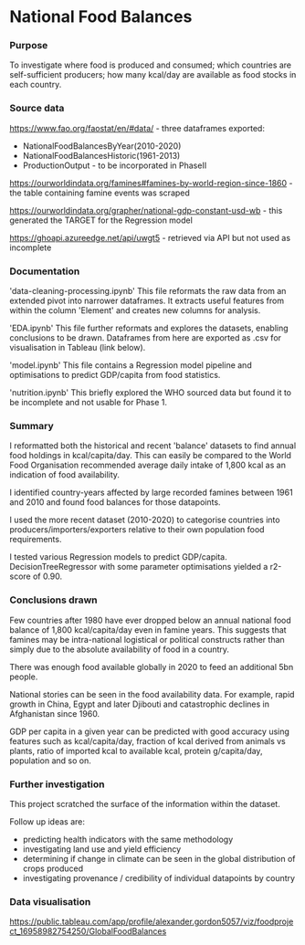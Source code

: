 # National Food Balances

### Purpose

To investigate where food is produced and consumed; which countries are self-sufficient producers; how many kcal/day are available as food stocks in each country.


### Source data

https://www.fao.org/faostat/en/#data/ - three dataframes exported:
- NationalFoodBalancesByYear(2010-2020)
- NationalFoodBalancesHistoric(1961-2013)
- ProductionOutput - to be incorporated in PhaseII

https://ourworldindata.org/famines#famines-by-world-region-since-1860 - the table containing famine events was scraped

https://ourworldindata.org/grapher/national-gdp-constant-usd-wb - this generated the TARGET for the Regression model

https://ghoapi.azureedge.net/api/uwgt5 - retrieved via API but not used as incomplete


### Documentation

'data-cleaning-processing.ipynb' This file reformats the raw data from an extended pivot into narrower dataframes. It extracts useful features from within the column 'Element' and creates new columns for analysis.

'EDA.ipynb' This file further reformats and explores the datasets, enabling conclusions to be drawn. Dataframes from here are exported as .csv for visualisation in Tableau (link below).

'model.ipynb' This file contains a Regression model pipeline and optimisations to predict GDP/capita from food statistics.

'nutrition.ipynb' This briefly explored the WHO sourced data but found it to be incomplete and not usable for Phase 1.


### Summary

I reformatted both the historical and recent 'balance' datasets to find annual food holdings in kcal/capita/day. This can easily be compared to the World Food Organisation recommended average daily intake of 1,800 kcal as an indication of food availability.

I identified country-years affected by large recorded famines between 1961 and 2010 and found food balances for those datapoints.

I used the more recent dataset (2010-2020) to categorise countries into producers/importers/exporters relative to their own population food requirements.

I tested various Regression models to predict GDP/capita. DecisionTreeRegressor with some parameter optimisations yielded a r2-score of 0.90.


### Conclusions drawn

Few countries after 1980 have ever dropped below an annual national food balance of 1,800 kcal/capita/day even in famine years. This suggests that famines may be intra-national logistical or political constructs rather than simply due to the absolute availability of food in a country.

There was enough food available globally in 2020 to feed an additional 5bn people.

National stories can be seen in the food availability data. For example, rapid growth in China, Egypt and later Djibouti and catastrophic declines in Afghanistan since 1960.

GDP per capita in a given year can be predicted with good accuracy using features such as kcal/capita/day, fraction of kcal derived from animals vs plants, ratio of imported kcal to available kcal, protein g/capita/day, population and so on.


### Further investigation

This project scratched the surface of the information within the dataset.

Follow up ideas are:
- predicting health indicators with the same methodology
- investigating land use and yield efficiency
- determining if change in climate can be seen in the global distribution of crops produced
- investigating provenance / credibility of individual datapoints by country


### Data visualisation

https://public.tableau.com/app/profile/alexander.gordon5057/viz/foodproject_16958982754250/GlobalFoodBalances

